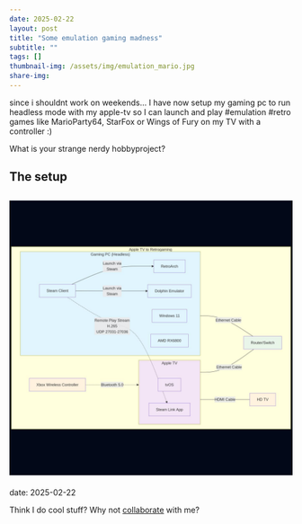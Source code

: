 ```yaml
---
date: 2025-02-22
layout: post
title: "Some emulation gaming madness"
subtitle: ""
tags: []
thumbnail-img: /assets/img/emulation_mario.jpg 
share-img: 
---
```

since i shouldnt work on weekends... I have now setup my gaming pc to run headless mode with my apple-tv so I can launch and play #emulation #retro games like MarioParty64, StarFox or Wings of Fury on my TV with a controller :) 

What is your strange nerdy hobbyproject?

## The setup

![The setup connecting it all together](/assets/img/emulation-setup.jpg "The setup connecting it all together")
---
date: 2025-02-22

Think I do cool stuff? Why not [collaborate](../collaborate) with me?
